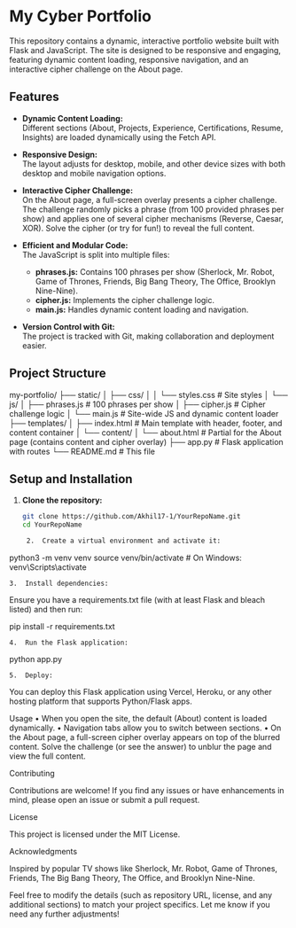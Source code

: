 # My Cyber Portfolio

This repository contains a dynamic, interactive portfolio website built with Flask and JavaScript. The site is designed to be responsive and engaging, featuring dynamic content loading, responsive navigation, and an interactive cipher challenge on the About page.

## Features

- **Dynamic Content Loading:**  
  Different sections (About, Projects, Experience, Certifications, Resume, Insights) are loaded dynamically using the Fetch API.

- **Responsive Design:**  
  The layout adjusts for desktop, mobile, and other device sizes with both desktop and mobile navigation options.

- **Interactive Cipher Challenge:**  
  On the About page, a full-screen overlay presents a cipher challenge. The challenge randomly picks a phrase (from 100 provided phrases per show) and applies one of several cipher mechanisms (Reverse, Caesar, XOR). Solve the cipher (or try for fun!) to reveal the full content.

- **Efficient and Modular Code:**  
  The JavaScript is split into multiple files:
  - **phrases.js:** Contains 100 phrases per show (Sherlock, Mr. Robot, Game of Thrones, Friends, Big Bang Theory, The Office, Brooklyn Nine-Nine).
  - **cipher.js:** Implements the cipher challenge logic.
  - **main.js:** Handles dynamic content loading and navigation.

- **Version Control with Git:**  
  The project is tracked with Git, making collaboration and deployment easier.

## Project Structure

my-portfolio/
├── static/
│   ├── css/
│   │   └── styles.css         # Site styles
│   └── js/
│       ├── phrases.js         # 100 phrases per show
│       ├── cipher.js          # Cipher challenge logic
│       └── main.js            # Site-wide JS and dynamic content loader
├── templates/
│   ├── index.html             # Main template with header, footer, and content container
│   └── content/
│       └── about.html         # Partial for the About page (contains content and cipher overlay)
├── app.py                     # Flask application with routes
└── README.md                  # This file

## Setup and Installation

1. **Clone the repository:**

   ```bash
   git clone https://github.com/Akhil17-1/YourRepoName.git
   cd YourRepoName

	2.	Create a virtual environment and activate it:

python3 -m venv venv
source venv/bin/activate   # On Windows: venv\Scripts\activate


	3.	Install dependencies:
Ensure you have a requirements.txt file (with at least Flask and bleach listed) and then run:

pip install -r requirements.txt


	4.	Run the Flask application:

python app.py


	5.	Deploy:
You can deploy this Flask application using Vercel, Heroku, or any other hosting platform that supports Python/Flask apps.

Usage
	•	When you open the site, the default (About) content is loaded dynamically.
	•	Navigation tabs allow you to switch between sections.
	•	On the About page, a full-screen cipher overlay appears on top of the blurred content. Solve the challenge (or see the answer) to unblur the page and view the full content.

Contributing

Contributions are welcome! If you find any issues or have enhancements in mind, please open an issue or submit a pull request.

License

This project is licensed under the MIT License.

Acknowledgments

Inspired by popular TV shows like Sherlock, Mr. Robot, Game of Thrones, Friends, The Big Bang Theory, The Office, and Brooklyn Nine-Nine.

Feel free to modify the details (such as repository URL, license, and any additional sections) to match your project specifics. Let me know if you need any further adjustments!